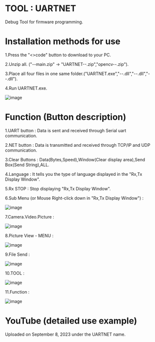 # TOOL : UARTNET
  Debug Tool for firmware programming.
# Installation methods for use
  1.Press the "<>code" button to download to your PC.
  
  2.Unzip all. ("--main.zip" → "UARTNET--.zip","opencv--.zip").
  
  3.Place all four files in one same folder.("UARTNET.exe","--.dll","--.dll","--.dll").
  
  4.Run UARTNET.exe.
  
  ![image](https://github.com/MyJungSeYoung/UARTNET/assets/144007480/5ce3ef01-1efc-4d7c-af4b-06eb9e39b0e6)
  
# Function (Button description)
  1.UART button : Data is sent and received through Serial uart communication.
  
  2.NET button  : Data is transmitted and received through TCP/IP and UDP communication.
  
  3.Clear Buttons : Data(Bytes,Speed),Window(Clear display area),Send Box(Send String),ALL.
  
  4.Language : It tells you the type of language displayed in the "Rx,Tx Display Window".
  
  5.Rx STOP : Stop displaying "Rx,Tx Display Window".
  
  6.Sub Menu (or Mouse Right-click down in "Rx,Tx Display Window") :
  
  ![image](https://github.com/MyJungSeYoung/UARTNET/assets/144007480/1a1f5270-0550-45a6-918e-447c55ed07a7)
  
  7.Camera.Video.Picture :
  
  ![image](https://github.com/MyJungSeYoung/UARTNET/assets/144007480/c6cf3128-29b6-434b-b7ce-ae4e1a9a1a94)
  
  8.Picture View - MENU :
  
  ![image](https://github.com/MyJungSeYoung/UARTNET/assets/144007480/10303bca-e529-4b9b-8922-8368e60a2f65)
  
  9.File Send :
  
  ![image](https://github.com/MyJungSeYoung/UARTNET/assets/144007480/c332a592-a4e0-488e-8c75-af4858342eb2)
  
  10.TOOL :
  
  ![image](https://github.com/MyJungSeYoung/UARTNET/assets/144007480/1308edd3-5c4f-4c37-a518-ad289f76d90e)
  
  11.Function :
  
  ![image](https://github.com/MyJungSeYoung/UARTNET/assets/144007480/f5bef2ee-6f5e-4a77-b3de-9d33cf423b1e)
  
# YouTube (detailed use example)
  Uploaded on September 8, 2023 under the UARTNET name.
